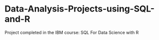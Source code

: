 # Data-Analysis-Projects-using-SQL-and-R
Project completed in the IBM course: SQL For Data Science with R

